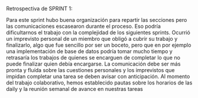 Retrospectiva de SPRINT 1: 

Para este sprint hubo buena organización para repartir las secciones pero las comunicaciones escasearon durante el proceso. Eso podría dificultarnos el trabajo con la complejidad de los siguientes sprints. 
Ocurrió un imprevisto personal de un miembro que obligó a cubrir su trabajo y finalizarlo, algo que fue sencillo por ser un boceto, pero que en por ejemplo una implementación de base de datos podría tomar mucho tiempo y retrasaría los trabajos de quienes se encarguen de completar lo que no puede finalizar quien debía encargarse. 
La comunicación debe ser más pronta y fluída sobre las cuestiones personales y los imprevistos que impidan completar una tarea se deben avisar con anticipación. 
Al momento del trabajo colaborativo, hemos establecido pautas sobre los horarios de las daily y la reunión semanal de avance en nuestras tareas